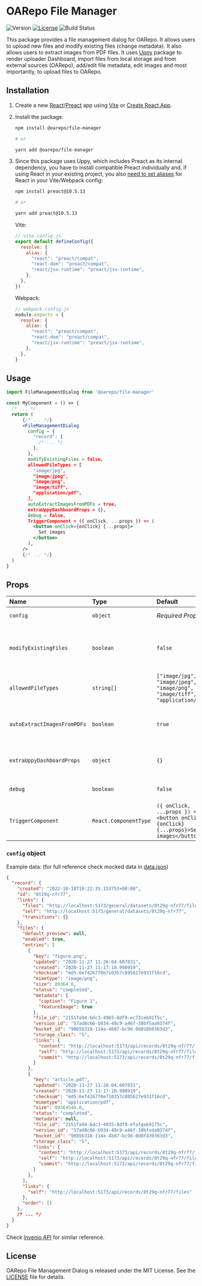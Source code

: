# OARepo File Manager

![Version](https://img.shields.io/github/package-json/v/oarepo/file-management-dialog) [![License](https://img.shields.io/github/license/oarepo/file-management-dialog)](https://github.com/oarepo/file-management-dialog/blob/main/LICENSE) ![Build Status](https://github.com/oarepo/file-management-dialog/actions/workflows/chromatic.yml/badge.svg
)

This package provides a file management dialog for OARepo. It allows users to upload new files and modify existing files (change metadata). It also allows users to extract images from PDF files.
It uses [Uppy](https://uppy.io/) package to render uploader Dashboard, import files from local storage and from external sources (OARepo), add/edit file metadata, edit images and most importantly, to upload files to OARepo.

## Installation

1. Create a new [React](https://react.dev/)/[Preact](https://preactjs.com/) app using [Vite](https://vitejs.dev/) or [Create React App](https://create-react-app.dev/).
2. Install the package:

    ```bash
    npm install @oarepo/file-manager

    # or

    yarn add @oarepo/file-manager
    ```

3. Since this package uses Uppy, which includes Preact as its internal dependency, you have to install compatible Preact individually and, if using React in your existing project, you also [need to set aliases](https://preactjs.com/guide/v8/switching-to-preact/#how-to-alias-preact-compat) for React in your Vite/Webpack config:

    ```bash
    npm install preact@10.5.13

    # or

    yarn add preact@10.5.13
    ```

    Vite:
    ```js
    // vite.config.js
    export default defineConfig({
      resolve: {
        alias: {
          "react": "preact/compat",
          "react-dom": "preact/compat",
          "react/jsx-runtime": "preact/jsx-runtime",
        },
      },
    })
    ```

    Webpack:
    ```js
    // webpack.config.js
    module.exports = {
      resolve: {
        alias: {
          "react": "preact/compat",
          "react-dom": "preact/compat",
          "react/jsx-runtime": "preact/jsx-runtime",
        },
      },
    }
    ```

## Usage

```jsx
import FileManagementDialog from '@oarepo/file-manager'

const MyComponent = () => {
  /* ... */
  return (
      {/* ... */}
      <FileManagementDialog
        config = {
          "record": {
            /* ... */
          },
        },
        modifyExistingFiles = false,
        allowedFileTypes = [
          "image/jpg",
          "image/jpeg",
          "image/png",
          "image/tiff",
          "application/pdf",
        ],
        autoExtractImagesFromPDFs = true,
        extraUppyDashboardProps = {},
        debug = false,
        TriggerComponent = ({ onClick, ...props }) => (
          <button onClick={onClick} {...props}>
            Set images
          </button>
        ),
      />
      {/* ... */}
  )
}
```

## Props

| Name                        | Type                  | Default                                                                               | Description                                                                    |
| :-------------------------- | :-------------------- | :------------------------------------------------------------------------------------ | :----------------------------------------------------------------------------- |
| `config`                    | `object`              | *Required Prop*                                                                       | Record data (details below).                                                   |
| `modifyExistingFiles`       | `boolean`             | `false`                                                                               | Whether to allow modification of existing files (to modify existing metadata). |
| `allowedFileTypes`          | `string[]`            | `["image/jpg", "image/jpeg", "image/png", "image/tiff", "application/pdf"]`           | Allowed file types (accepts * wildcards, e.g. "image/*").                      |
| `autoExtractImagesFromPDFs` | `boolean`             | `true`                                                                                | Whether to automatically extract images from selected PDFs.                    |
| `extraUppyDashboardProps`   | `object`              | `{}`                                                                                  | Extra props to pass to Uppy Dashboard. (see [Uppy API](https://uppy.io/docs/dashboard/#api))                                         |
| `debug`                     | `boolean`             | `false`                                                                               | Whether to enable debug mode.                                                  |
| `TriggerComponent`          | `React.ComponentType` | `({ onClick, ...props }) => <button onClick={onClick} {...props}>Set images</button>` | Triggers FileManagement modal.                                                 |

### `config` object

Example data: (for full reference check mocked data in [data.json](data.json))
```json
{
  "record": {
    "created": "2022-10-18T10:22:35.153753+00:00",
    "id": "8t29q-nfr77",
    "links": {
      "files": "http://localhost:5173/general/datasets/8t29q-nfr77/files/",
      "self": "http://localhost:5173/general/datasets/8t29q-nfr77",
      "transitions": {}
    },
    "files": {
      "default_preview": null,
      "enabled": true,
      "entries": [
        {
          "key": "figure.png",
          "updated": "2020-11-27 11:26:04.607831",
          "created": "2020-11-27 11:17:10.998919",
          "checksum": "md5:6ef4267f0e710357c895627e931f16cd",
          "mimetype": "image/png",
          "size": 89364.0,
          "status": "completed",
          "metadata": {
            "caption": "Figure 1",
            "featureImage": true
          },
          "file_id": "2151fa94-6dc3-4965-8df9-ec73ceb91T5c",
          "version_id": "57ad8c66-b934-49c9-a46f-38bf5aa0374f",
          "bucket_id": "90b5b318-114a-4b87-bc9d-0d018b9363d3",
          "storage_class": "S",
          "links": {
            "content": "http://localhost:5173/api/records/8t29q-nfr77/files/figure.png/content",
            "self": "http://localhost:5173/api/records/8t29q-nfr77/files/figure.png",
            "commit": "http://localhost:5173/api/records/8t29q-nfr77/files/figure.png/commit"
          }
        },
        {
          "key": "article.pdf",
          "updated": "2020-11-27 11:26:04.607831",
          "created": "2020-11-27 11:17:10.998919",
          "checksum": "md5:6ef4267f0e710357c895627e931f16cd",
          "mimetype": "application/pdf",
          "size": 89364546.0,
          "status": "completed",
          "metadata": null,
          "file_id": "2151fa94-6dc3-4935-8df9-efafgeb9175c",
          "version_id": "57ad8c66-b934-49c9-a46f-38bfsda0374f",
          "bucket_id": "90b5b318-114a-4b87-bc9d-0d0f439363d3",
          "storage_class": "S",
          "links": {
            "content": "http://localhost:5173/api/records/8t29q-nfr77/files/article.pdf/content",
            "self": "http://localhost:5173/api/records/8t29q-nfr77/files/article.pdf",
            "commit": "http://localhost:5173/api/records/8t29q-nfr77/files/article.pdf/commit"
          }
        },
      ],
      "links": {
        "self": "http://localhost:5173/api/records/8t29q-nfr77/files"
      },
      "order": []
    },
    /* ... */
  }
}
```

Check [Invenio API](https://inveniordm.docs.cern.ch/reference/rest_api_drafts_records/#draft-files) for similar reference.

## License

OARepo File Management Dialog is released under the MIT License. See the [LICENSE](./LICENSE) file for details.

